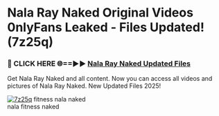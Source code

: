 # Nala Ray Naked Original Videos 0nlyFans Leaked - Files Updated! (7z25q)

<h3>🔴 CLICK HERE 🌐==►► <a href="https://tinyurl.com/yckcrads" rel="nofollow">Nala Ray Naked Updated Files</a></h3>

Get Nala Ray Naked and all content. Now you can access all videos and pictures of Nala Ray Naked. New Updated Files 2025!

[![7z25q](https://i.imgur.com/hpKpOFt.gif)](https://tinyurl.com/yckcrads)
fitness nala naked<br>
nala fitness naked